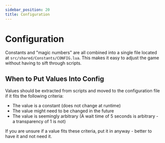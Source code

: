 ```yaml
---
sidebar_position: 20
title: Configuration
---
```


# Configuration

Constants and "magic numbers" are all combined into a single file located at `src/shared/Constants/CONFIG.lua`. This makes it easy to adjust the game without having to sift through scripts.

## When to Put Values Into Config

Values should be extracted from scripts and moved to the configuration file if it fits the following criteria:

* The value is a constant (does not change at runtime)
* The value might need to be changed in the future
* The value is seemingly arbitrary (A wait time of 5 seconds is arbitrary - a transparency of 1 is not)

If you are unsure if a value fits these criteria, put it in anyway - better to have it and not need it.